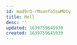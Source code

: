 ```yaml
---
id: mad9rQ-rMoanfoSswMbCy
title: Hell
desc: ''
updated: 1639759645939
created: 1639759645939
---
```


